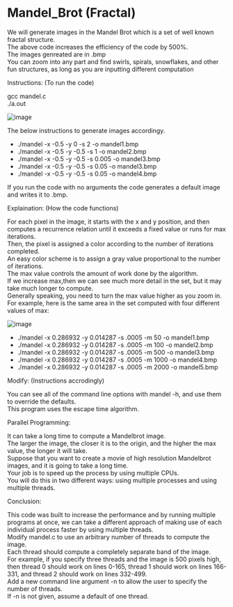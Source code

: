 # Mandel_Brot (Fractal) 

We will generate images in the Mandel Brot which is a set of well known fractal structure. <br />
The above code increases the efficiency of the code by 500%. <br />
The images genreated are in .bmp <br />
You can zoom into any part and find swirls, spirals, snowflakes, and other fun structures, as long as you are inputting different computation <br />

Instructions: (To run the code)

gcc mandel.c <br />
./a.out <br />

![image](https://user-images.githubusercontent.com/60457052/168406523-44f40cb8-d572-451f-835f-f700474cc2a6.png)

The below instructions to generate images accordingy.

* ./mandel -x -0.5 -y 0 -s 2 -o mandel1.bmp
* ./mandel -x -0.5 -y -0.5 -s 1 -o mandel2.bmp
* ./mandel -x -0.5 -y -0.5 -s 0.005 -o mandel3.bmp
* ./mandel -x -0.5 -y -0.5 -s 0.05 -o mandel3.bmp
* ./mandel -x -0.5 -y -0.5 -s 0.05 -o mandel4.bmp


If you run the code with no arguments the code generates a default image and writes it to .bmp. <br />

Explaination: (How the code functions)

For each pixel in the image, it starts with the x and y position, and then computes a recurrence relation until it exceeds a fixed value or runs for max iterations. <br />
Then, the pixel is assigned a color according to the number of iterations completed. <br />
An easy color scheme is to assign a gray value proportional to the number of iterations. <br />
The max value controls the amount of work done by the algorithm. <br />
If we increase max,then we can see much more detail in the set, but it may take much longer to compute. <br />
Generally speaking, you need to turn the max value higher as you zoom in. <br />
For example, here is the same area in the set computed with four different values of max: <br />

![image](https://user-images.githubusercontent.com/60457052/168406549-f4b96859-7ca1-4f05-a3f0-f889a8421367.png)

* ./mandel -x 0.286932 -y 0.014287 -s .0005 -m 50 -o mandel1.bmp
* ./mandel -x 0.286932 -y 0.014287 -s .0005 -m 100 -o mandel2.bmp
* ./mandel -x 0.286932 -y 0.014287 -s .0005 -m 500 -o mandel3.bmp
* ./mandel -x 0.286932 -y 0.014287 -s .0005 -m 1000 -o mandel4.bmp
* ./mandel -x 0.286932 -y 0.014287 -s .0005 -m 2000 -o mandel5.bmp

Modify: (Instructions accrodingly)

You can see all of the command line options with mandel -h, and use them to override the defaults. <br />
This program uses the escape time algorithm. <br />

Parallel Programming: 

It can take a long time to compute a Mandelbrot image. <br />
The larger the image, the closer it is to the origin, and the higher the max value, the longer it will take. <br />
Suppose that you want to create a movie of high resolution Mandelbrot images, and it is going to take a long time. <br />
Your job is to speed up the process by using multiple CPUs. <br />
You will do this in two different ways: using multiple processes and using multiple threads. <br />

Conclusion:

This code was built to increase the performance and by running multiple programs at once, we can take a different approach of making use of each individual process faster by using multiple threads. <br />
Modify mandel.c to use an arbitrary number of threads to compute the image. <br />
Each thread should compute a completely separate band of the image. <br />
For example, if you specify three threads and the image is 500 pixels high, then thread 0 should work on lines 0-165, thread 1 should work on lines 166-331, and thread 2 should work on lines 332-499. <br /> 
Add a new command line argument -n to allow the user to specify the number of threads. <br />
If -n is not given, assume a default of one thread. <br />
